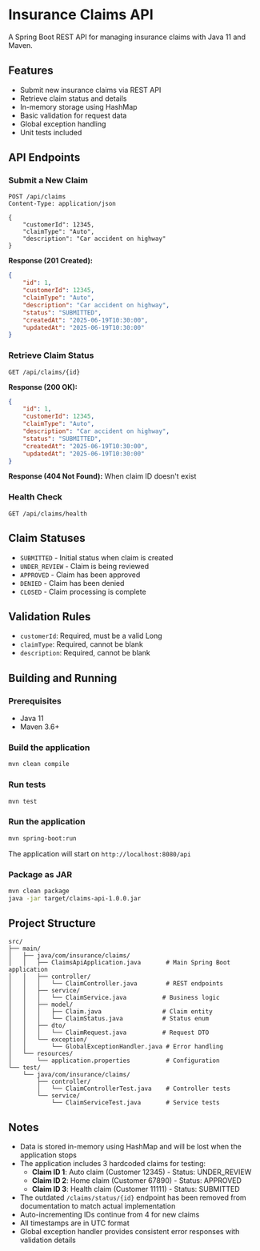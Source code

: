 # Insurance Claims API

A Spring Boot REST API for managing insurance claims with Java 11 and Maven.

## Features

- Submit new insurance claims via REST API
- Retrieve claim status and details
- In-memory storage using HashMap
- Basic validation for request data
- Global exception handling
- Unit tests included

## API Endpoints

### Submit a New Claim
```
POST /api/claims
Content-Type: application/json

{
    "customerId": 12345,
    "claimType": "Auto",
    "description": "Car accident on highway"
}
```

**Response (201 Created):**
```json
{
    "id": 1,
    "customerId": 12345,
    "claimType": "Auto",
    "description": "Car accident on highway",
    "status": "SUBMITTED",
    "createdAt": "2025-06-19T10:30:00",
    "updatedAt": "2025-06-19T10:30:00"
}
```

### Retrieve Claim Status
```
GET /api/claims/{id}
```

**Response (200 OK):**
```json
{
    "id": 1,
    "customerId": 12345,
    "claimType": "Auto",
    "description": "Car accident on highway",
    "status": "SUBMITTED",
    "createdAt": "2025-06-19T10:30:00",
    "updatedAt": "2025-06-19T10:30:00"
}
```

**Response (404 Not Found):** When claim ID doesn't exist

### Health Check
```
GET /api/claims/health
```

## Claim Statuses

- `SUBMITTED` - Initial status when claim is created
- `UNDER_REVIEW` - Claim is being reviewed
- `APPROVED` - Claim has been approved
- `DENIED` - Claim has been denied
- `CLOSED` - Claim processing is complete

## Validation Rules

- `customerId`: Required, must be a valid Long
- `claimType`: Required, cannot be blank
- `description`: Required, cannot be blank

## Building and Running

### Prerequisites
- Java 11
- Maven 3.6+

### Build the application
```bash
mvn clean compile
```

### Run tests
```bash
mvn test
```

### Run the application
```bash
mvn spring-boot:run
```

The application will start on `http://localhost:8080/api`

### Package as JAR
```bash
mvn clean package
java -jar target/claims-api-1.0.0.jar
```

## Project Structure

```
src/
├── main/
│   ├── java/com/insurance/claims/
│   │   ├── ClaimsApiApplication.java       # Main Spring Boot application
│   │   ├── controller/
│   │   │   └── ClaimController.java        # REST endpoints
│   │   ├── service/
│   │   │   └── ClaimService.java          # Business logic
│   │   ├── model/
│   │   │   ├── Claim.java                 # Claim entity
│   │   │   └── ClaimStatus.java           # Status enum
│   │   ├── dto/
│   │   │   └── ClaimRequest.java          # Request DTO
│   │   └── exception/
│   │       └── GlobalExceptionHandler.java # Error handling
│   └── resources/
│       └── application.properties          # Configuration
└── test/
    └── java/com/insurance/claims/
        ├── controller/
        │   └── ClaimControllerTest.java    # Controller tests
        └── service/
            └── ClaimServiceTest.java       # Service tests
```

## Notes

- Data is stored in-memory using HashMap and will be lost when the application stops
- The application includes 3 hardcoded claims for testing:
  - **Claim ID 1**: Auto claim (Customer 12345) - Status: UNDER_REVIEW
  - **Claim ID 2**: Home claim (Customer 67890) - Status: APPROVED  
  - **Claim ID 3**: Health claim (Customer 11111) - Status: SUBMITTED
- The outdated `/claims/status/{id}` endpoint has been removed from documentation to match actual implementation
- Auto-incrementing IDs continue from 4 for new claims
- All timestamps are in UTC format
- Global exception handler provides consistent error responses with validation details
